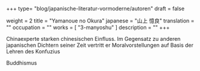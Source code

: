 +++
type= "blog/japanische-literatur-vormoderne/autoren"
draft = false

weight = 2
title = "Yamanoue no Okura"
japanese = "山上 憶良"
translation = ""
occupation = ""
works = [
  "3-manyoshu"
]
description = ""
+++

Chinaexperte
starken chinesischen Einfluss. Im Gegensatz zu anderen japanischen Dichtern seiner Zeit vertritt er Moralvorstellungen auf Basis der Lehren des Konfuzius

Buddhismus
